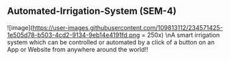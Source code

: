 ## Automated-Irrigation-System (SEM-4)
![image](https://user-images.githubusercontent.com/109813112/234571425-1e505d78-b503-4cd2-9134-9eb14e4191fd.png = 250x)
\nA smart irrigation system which can be controlled or automated by a click of a button on an App or Website from anywhere around the world!! 
